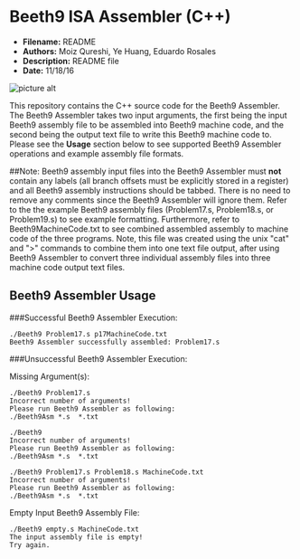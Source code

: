 # Beeth9 ISA Assembler (C++)
* **Filename:** README
* **Authors:** Moiz Qureshi, Ye Huang, Eduardo Rosales
* **Description:** README file
* **Date:** 11/18/16

![picture alt](https://upload.wikimedia.org/wikipedia/commons/thumb/6/6f/Beethoven.jpg/220px-Beethoven.jpg)

This repository contains the C++ source code for the Beeth9 Assembler. The 
Beeth9 Assembler takes two input arguments, the first being the input Beeth9
assembly file to be assembled into Beeth9 machine code, and the second being
the output text file to write this Beeth9 machine code to. Please see the 
**Usage** section below to see supported Beeth9 Assembler operations and 
example assembly file formats.


##Note: 
Beeth9 assembly input files into the Beeth9 Assembler must **not** 
contain any labels (all branch offsets must be explicitly stored in a register)
and all Beeth9 assembly instructions should be tabbed. There is no need to 
remove any comments since the Beeth9 Assembler will ignore them. Refer to the 
the example Beeth9 assembly files (Problem17.s, Problem18.s, or Problem19.s) to
see example formatting. Furthermore, refer to Beeth9MachineCode.txt to see 
combined assembled assembly to machine code of the three programs. Note, this 
file was created using the unix "cat" and ">" commands to combine them into one
text file output, after using Beeth9 Assembler to convert three individual 
assembly files into three machine code output text files.

## Beeth9 Assembler Usage
###Successful Beeth9 Assembler Execution:

```
./Beeth9 Problem17.s p17MachineCode.txt
Beeth9 Assembler successfully assembled: Problem17.s
```

###Unsuccessful Beeth9 Assembler Execution:

Missing Argument(s):
```
./Beeth9 Problem17.s 
Incorrect number of arguments!
Please run Beeth9 Assembler as following:
./Beeth9Asm *.s  *.txt
```
```
./Beeth9  
Incorrect number of arguments!
Please run Beeth9 Assembler as following:
./Beeth9Asm *.s  *.txt
```
```
./Beeth9 Problem17.s Problem18.s MachineCode.txt 
Incorrect number of arguments!
Please run Beeth9 Assembler as following:
./Beeth9Asm *.s  *.txt
```

Empty Input Beeth9 Assembly File:
```
./Beeth9 empty.s MachineCode.txt 
The input assembly file is empty!
Try again.
```
